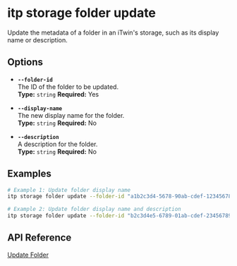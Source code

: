 # itp storage folder update

Update the metadata of a folder in an iTwin's storage, such as its display name or description.

## Options

- **`--folder-id`**  
  The ID of the folder to be updated.  
  **Type:** `string` **Required:** Yes

- **`--display-name`**  
  The new display name for the folder.  
  **Type:** `string` **Required:** No

- **`--description`**  
  A description for the folder.  
  **Type:** `string` **Required:** No

## Examples

```bash
# Example 1: Update folder display name
itp storage folder update --folder-id "a1b2c3d4-5678-90ab-cdef-1234567890ab" --display-name "Updated Project Documents"

# Example 2: Update folder display name and description
itp storage folder update --folder-id "b2c3d4e5-6789-01ab-cdef-2345678901bc" --display-name "Updated Design Files" --description "Folder containing updated design documents"
```

## API Reference

[Update Folder](https://developer.bentley.com/apis/storage/operations/update-folder/)

